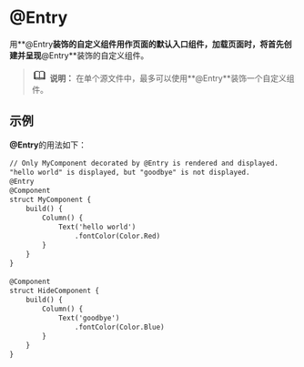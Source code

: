 # @Entry<a name="ZH-CN_TOPIC_0000001110788998"></a>

用**@Entry**装饰的自定义组件用作页面的默认入口组件，加载页面时，将首先创建并呈现**@Entry**装饰的自定义组件。

>![](../../public_sys-resources/icon-note.gif) **说明：** 
>在单个源文件中，最多可以使用**@Entry**装饰一个自定义组件。

## 示例<a name="section0615954173414"></a>

**@Entry**的用法如下：

```
// Only MyComponent decorated by @Entry is rendered and displayed. "hello world" is displayed, but "goodbye" is not displayed.
@Entry
@Component
struct MyComponent {
    build() {
        Column() {
            Text('hello world')
                .fontColor(Color.Red)
        }
    }
}

@Component
struct HideComponent {
    build() {
        Column() {
            Text('goodbye')
                .fontColor(Color.Blue)
        }
    }
}
```

